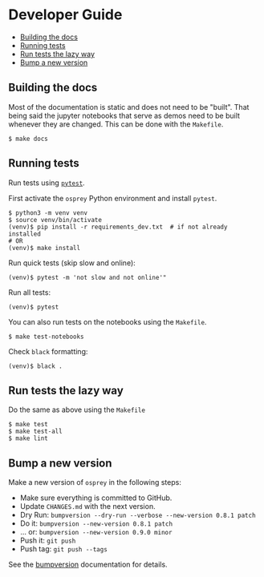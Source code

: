 # Developer Guide
- [Building the docs](#building-the-docs)
- [Running tests](#running-tests)
- [Run tests the lazy way](#run-tests-the-lazy-way)
- [Bump a new version](#bump-a-new-version)

## Building the docs
Most of the documentation is static and does not need to be "built". That being said the jupyter notebooks that serve as demos need to be built whenever they are changed. This can be done with the `Makefile`.

```
$ make docs
```

## Running tests
Run tests using [`pytest`](https://docs.pytest.org/en/latest/).

First activate the `osprey` Python environment and install `pytest`.
```
$ python3 -m venv venv
$ source venv/bin/activate
(venv)$ pip install -r requirements_dev.txt  # if not already installed
# OR
(venv)$ make install
```

Run quick tests (skip slow and online):
```
(venv)$ pytest -m 'not slow and not online'"
```
Run all tests:
```
(venv)$ pytest
```

You can also run tests on the notebooks using the `Makefile`.
```
$ make test-notebooks
```

Check `black` formatting:
```
(venv)$ black .
```

## Run tests the lazy way
Do the same as above using the `Makefile`
```
$ make test
$ make test-all
$ make lint
```

## Bump a new version
Make a new version of `osprey` in the following steps:

* Make sure everything is committed to GitHub.
* Update `CHANGES.md` with the next version.
* Dry Run: `bumpversion --dry-run --verbose --new-version 0.8.1 patch`
* Do it: `bumpversion --new-version 0.8.1 patch`
* ... or: `bumpversion --new-version 0.9.0 minor`
* Push it: `git push`
* Push tag: `git push --tags`

See the [bumpversion](https://pypi.org/project/bumpversion/) documentation for details.
